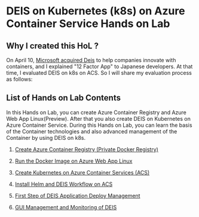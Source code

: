 # DEIS on Kubernetes (k8s) on Azure Container Service Hands on Lab


## Why I created this HoL ?
On April 10, [Microsoft acquired Deis](https://blogs.microsoft.com/blog/2017/04/10/microsoft-acquire-deis-help-companies-innovate-containers/ "Microsoft to acquire Deis") to help companies innovate with containers, and I explained "12 Factor App" to Japanese developers. At that time, I evaluated DEIS on k8s on ACS. So I will share my evaluation process as follows:

## List of Hands on Lab Contents
In this Hands on Lab, you can create Azure Container Registry and Azure Web App Linux(Preview). After that you also create DEIS on Kubernetes on Azure Container Service. During this Hands on Lab, you can learn the basis of the Container technologies and also advanced management of the Container by using DEIS on k8s.

1. [Create Azure Container Registry (Private Docker Registry)](https://github.com/yoshioterada/DEIS-k8s-ACS/blob/master/CreateAzureContainerRegistry.md "Create Azure Container Registry (Private Docker Registry)")

2. [Run the Docker Image on Azure Web App Linux](https://github.com/yoshioterada/DEIS-k8s-ACS/blob/master/RunDockerImageAzureWebAppLinux.md)

3. [Create Kubernetes on Azure Container Services (ACS) ](https://github.com/yoshioterada/DEIS-k8s-ACS/blob/master/KubernetesOnAzureContainerService.md)

4. [Install Helm and DEIS Workflow on ACS](https://github.com/yoshioterada/DEIS-k8s-ACS/blob/master/DEIS-Workflow-Install.md)

5. [First Step of DEIS Application Deploy Management](https://github.com/yoshioterada/DEIS-k8s-ACS/blob/master/FirstStepOfDEIS.md)

6. [GUI Management and Monitoring of DEIS](https://github.com/yoshioterada/DEIS-k8s-ACS/blob/master/GUI-Management-Monitoring.md)
